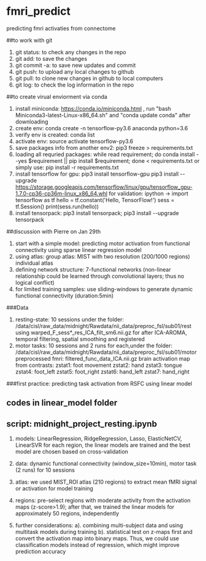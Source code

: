 # fmri_predict
predicting fmri activaties from connectome

##to work with git
1) git status: to check any changes in the repo
2) git add: to save the changes
3) git commit -a: to save new updates and commit
4) git push: to upload any local changes to github
5) git pull: to clone new changes in github to local computers
6) git log: to check the log information in the repo

##to create virual enviorment via conda
1) install miniconda: https://conda.io/miniconda.html , run "bash Miniconda3-latest-Linux-x86_64.sh" and "conda update conda" after downloading
2) create env: conda create -n tensorflow-py3.6 anaconda python=3.6
3) verify env is created: conda list
4) activate env: source activate tensorflow-py3.6
5) save packages info from another env2: pip3 freeze > requirements.txt 
6) loading all requried packages: 
   while read requirement; do conda install --yes $requirement || pip install $requirement; done < requirements.txt 
   or simply use: pip install -r requirements.txt
7) install tensorflow for gpu: 
   pip3 install tensorflow-gpu
   pip3 install --upgrade https://storage.googleapis.com/tensorflow/linux/gpu/tensorflow_gpu-1.7.0-cp36-cp36m-linux_x86_64.whl
   for validation: ipython -> 
      import tensorflow as tf
      hello = tf.constant('Hello, TensorFlow!')
      sess = tf.Session()
      print(sess.run(hello))
8) install tensorpack: pip3 install tensorpack; pip3 install --upgrade tensorpack


##discussion with Pierre on Jan 29th
1) start with a simple model: predicting motor activation from functional connectivity using sparse linear regression model 
2) using atlas: 
      group atlas: MIST with two resolution (200/1000 regions)
      individual atlas
3) defining network structure: 7-functional networks (non-linear relationship could be learned through convolutional layers; thus no logical conflict)
4) for limited training samples: use sliding-windows to generate dynamic functional connectivity (duration:5min)

###Data
1) resting-state: 10 sessions under the folder: /data/cisl/raw_data/midnight/Rawdata/nii_data/preproc_fsl/sub01/rest
using warped_F_sess*_res_ICA_filt_sm6.nii.gz for after ICA-AROMA, temporal filtering, spatial smoothing and registered
2) motor tasks: 10 sessions and 2 runs for each,under the folder: /data/cisl/raw_data/midnight/Rawdata/nii_data/preproc_fsl/sub01/motor
  preprocessed fmri: filtered_func_data_ICA.nii.gz
  brain activation map from contrasts:
  zstat1: foot movement 
  zstat2: hand 
  zstat3: tongue 
  zstat4: foot_left 
  zstat5: foot_right 
  zstat6: hand_left 
  zstat7: hand_right

###first practice: predicting task activation from RSFC using linear model
## codes in linear_model folder
## script: midnight_project_resting.ipynb
1) models: LinearRegression, RidgeRegression, Lasso, ElasticNetCV, LinearSVR 
        for each region, the linear models are trained and the best model are chosen based on cross-validation
2) data: dynamic functional connectivity (window_size=10min), motor task (2 runs) for 10 sessions
3) atlas: we used MIST_ROI atlas (210 regions) to extract mean fMRI signal or activation for model training
4) regions: pre-select regions with moderate activity from the activation maps (z-score>1.9); 
         after that, we trained the linear models for approximately 50 regions, independently

5) further considerations: 
      a). combining multi-subject data and using multitask models during training
      b). statistical test on z-maps first and convert the activation map into binary maps. Thus, we could use classification models instead of regression, which might improve prediction accuracy
